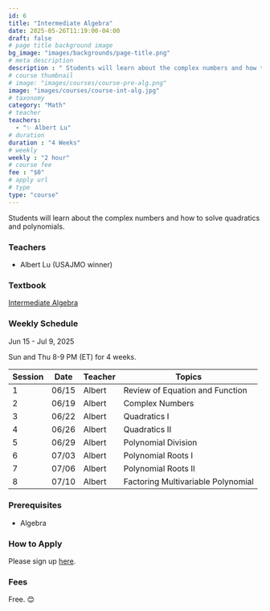 ```yaml
---
id: 6
title: "Intermediate Algebra"
date: 2025-05-26T11:19:00-04:00
draft: false
# page title background image
bg_image: "images/backgrounds/page-title.png"
# meta description
description : " Students will learn about the complex numbers and how to solve quadratics and polynomials."
# course thumbnail
# image: "images/courses/course-pre-alg.png"
image: "images/courses/course-int-alg.jpg"
# taxonomy
category: "Math"
# teacher
teachers:
  - "✨ Albert Lu"
# duration
duration : "4 Weeks"
# weekly
weekly : "2 hour"
# course fee
fee : "$0"
# apply url
# type
type: "course"
---
```


Students will learn about the complex numbers and how to solve quadratics and polynomials. 


### Teachers

* Albert Lu (USAJMO winner)

### Textbook 
[Intermediate Algebra](https://artofproblemsolving.com/store/book/intermediate-algebra)

### Weekly Schedule

Jun 15 - Jul 9, 2025

Sun and Thu 8-9 PM (ET) for 4 weeks.

|Session |Date    | Teacher  | Topics
|--------|--------|----------|--------------
|1       |06/15   | Albert   | Review of Equation and Function
|2       |06/19   | Albert   | Complex Numbers
|3       |06/22   | Albert   | Quadratics I
|4       |06/26   | Albert   | Quadratics II
|5       |06/29   | Albert   | Polynomial Division
|6       |07/03   | Albert   | Polynomial Roots I
|7       |07/06   | Albert   | Polynomial Roots II
|8       |07/10   | Albert   | Factoring Multivariable Polynomial


### Prerequisites

* Algebra

### How to Apply

Please sign up [here](https://forms.gle/sqG1GRbDJv3GEyxN7).

### Fees

Free. 😊

